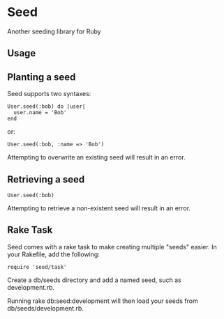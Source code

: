 Seed
====

Another seeding library for Ruby

Usage
-----

Planting a seed
---------------

Seed supports two syntaxes:

    User.seed(:bob) do |user|
      user.name = 'Bob'
    end

or:

    User.seed(:bob, :name => 'Bob')

Attempting to overwrite an existing seed will result in an error.

Retrieving a seed
-----------------

    User.seed(:bob)

Attempting to retrieve a non-existent seed will result in an error.

Rake Task
---------

Seed comes with a rake task to make creating multiple "seeds" easier. In your Rakefile, add the following:

    require 'seed/task'

Create a db/seeds directory and add a named seed, such as development.rb.

Running rake db:seed:development will then load your seeds from db/seeds/development.rb.